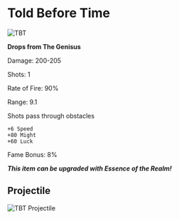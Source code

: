 # Told Before Time

![TBT](https://vwiki.valorserver.com/api/item/picture/told%20before%20time)

**Drops from The Genisus**

Damage: 200-205

Shots: 1

Rate of Fire: 90%

Range: 9.1

Shots pass through obstacles

    +6 Speed
    +80 Might 
    +60 Luck
    
Fame Bonus: 8%

***This item can be upgraded with Essence of the Realm!***

## Projectile

![TBT Projectile](https://cdn.discordapp.com/attachments/953134990428868629/981402091933286440/toldbeforetime.gif)
